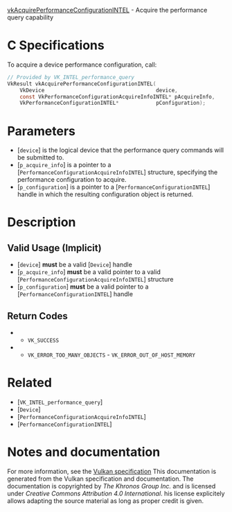 [vkAcquirePerformanceConfigurationINTEL](https://www.khronos.org/registry/vulkan/specs/1.3-extensions/man/html/vkAcquirePerformanceConfigurationINTEL.html) - Acquire the performance query capability

# C Specifications
To acquire a device performance configuration, call:
```c
// Provided by VK_INTEL_performance_query
VkResult vkAcquirePerformanceConfigurationINTEL(
    VkDevice                                    device,
    const VkPerformanceConfigurationAcquireInfoINTEL* pAcquireInfo,
    VkPerformanceConfigurationINTEL*            pConfiguration);
```

# Parameters
- [`device`] is the logical device that the performance query commands will be submitted to.
- [`p_acquire_info`] is a pointer to a [`PerformanceConfigurationAcquireInfoINTEL`] structure, specifying the performance configuration to acquire.
- [`p_configuration`] is a pointer to a [`PerformanceConfigurationINTEL`] handle in which the resulting configuration object is returned.

# Description
## Valid Usage (Implicit)
-  [`device`] **must**  be a valid [`Device`] handle
-  [`p_acquire_info`] **must**  be a valid pointer to a valid [`PerformanceConfigurationAcquireInfoINTEL`] structure
-  [`p_configuration`] **must**  be a valid pointer to a [`PerformanceConfigurationINTEL`] handle

## Return Codes
*   - `VK_SUCCESS` 
*   - `VK_ERROR_TOO_MANY_OBJECTS`  - `VK_ERROR_OUT_OF_HOST_MEMORY`

# Related
- [`VK_INTEL_performance_query`]
- [`Device`]
- [`PerformanceConfigurationAcquireInfoINTEL`]
- [`PerformanceConfigurationINTEL`]

# Notes and documentation
For more information, see the [Vulkan specification](https://www.khronos.org/registry/vulkan/specs/1.3-extensions/html/vkspec.html)
This documentation is generated from the Vulkan specification and documentation.
The documentation is copyrighted by *The Khronos Group Inc.* and is licensed under *Creative Commons Attribution 4.0 International*.
his license explicitely allows adapting the source material as long as proper credit is given.
        